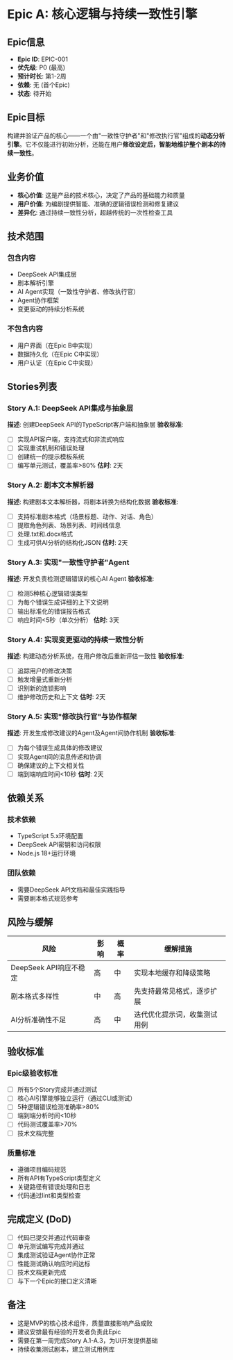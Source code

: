 # Epic A: 核心逻辑与持续一致性引擎

## Epic信息
- **Epic ID**: EPIC-001
- **优先级**: P0 (最高)
- **预计时长**: 第1-2周
- **依赖**: 无 (首个Epic)
- **状态**: 待开始

## Epic目标
构建并验证产品的核心——一个由"一致性守护者"和"修改执行官"组成的**动态分析引擎**。它不仅能进行初始分析，还能在用户**修改设定后，智能地维护整个剧本的持续一致性**。

## 业务价值
- **核心价值**: 这是产品的技术核心，决定了产品的基础能力和质量
- **用户价值**: 为编剧提供智能、准确的逻辑错误检测和修复建议
- **差异化**: 通过持续一致性分析，超越传统的一次性检查工具

## 技术范围
### 包含内容
- DeepSeek API集成层
- 剧本解析引擎
- AI Agent实现（一致性守护者、修改执行官）
- Agent协作框架
- 变更驱动的持续分析系统

### 不包含内容
- 用户界面（在Epic B中实现）
- 数据持久化（在Epic C中实现）
- 用户认证（在Epic C中实现）

## Stories列表

### Story A.1: DeepSeek API集成与抽象层
**描述**: 创建DeepSeek API的TypeScript客户端和抽象层
**验收标准**:
- [ ] 实现API客户端，支持流式和非流式响应
- [ ] 实现重试机制和错误处理
- [ ] 创建统一的提示模板系统
- [ ] 编写单元测试，覆盖率>80%
**估时**: 2天

### Story A.2: 剧本文本解析器
**描述**: 构建剧本文本解析器，将剧本转换为结构化数据
**验收标准**:
- [ ] 支持标准剧本格式（场景标题、动作、对话、角色）
- [ ] 提取角色列表、场景列表、时间线信息
- [ ] 处理.txt和.docx格式
- [ ] 生成可供AI分析的结构化JSON
**估时**: 2天

### Story A.3: 实现"一致性守护者"Agent
**描述**: 开发负责检测逻辑错误的核心AI Agent
**验收标准**:
- [ ] 检测5种核心逻辑错误类型
- [ ] 为每个错误生成详细的上下文说明
- [ ] 输出标准化的错误报告格式
- [ ] 响应时间<5秒（单次分析）
**估时**: 3天

### Story A.4: 实现变更驱动的持续一致性分析
**描述**: 构建动态分析系统，在用户修改后重新评估一致性
**验收标准**:
- [ ] 追踪用户的修改决策
- [ ] 触发增量式重新分析
- [ ] 识别新的连锁影响
- [ ] 维护修改历史和上下文
**估时**: 2天

### Story A.5: 实现"修改执行官"与协作框架
**描述**: 开发生成修改建议的Agent及Agent间协作机制
**验收标准**:
- [ ] 为每个错误生成具体的修改建议
- [ ] 实现Agent间的消息传递和协调
- [ ] 确保建议的上下文相关性
- [ ] 端到端响应时间<10秒
**估时**: 2天

## 依赖关系
### 技术依赖
- TypeScript 5.x环境配置
- DeepSeek API密钥和访问权限
- Node.js 18+运行环境

### 团队依赖
- 需要DeepSeek API文档和最佳实践指导
- 需要剧本格式规范参考

## 风险与缓解
| 风险 | 影响 | 概率 | 缓解措施 |
|-----|------|------|----------|
| DeepSeek API响应不稳定 | 高 | 中 | 实现本地缓存和降级策略 |
| 剧本格式多样性 | 中 | 高 | 先支持最常见格式，逐步扩展 |
| AI分析准确性不足 | 高 | 中 | 迭代优化提示词，收集测试用例 |

## 验收标准
### Epic级验收标准
- [ ] 所有5个Story完成并通过测试
- [ ] 核心AI引擎能够独立运行（通过CLI或测试）
- [ ] 5种逻辑错误检测准确率>80%
- [ ] 端到端分析时间<10秒
- [ ] 代码测试覆盖率>70%
- [ ] 技术文档完整

### 质量标准
- 遵循项目编码规范
- 所有API有TypeScript类型定义
- 关键路径有错误处理和日志
- 代码通过lint和类型检查

## 完成定义 (DoD)
- [ ] 代码已提交并通过代码审查
- [ ] 单元测试编写完成并通过
- [ ] 集成测试验证Agent协作正常
- [ ] 性能测试确认响应时间达标
- [ ] 技术文档更新完成
- [ ] 与下一个Epic的接口定义清晰

## 备注
- 这是MVP的核心技术组件，质量直接影响产品成败
- 建议安排最有经验的开发者负责此Epic
- 需要在第一周完成Story A.1-A.3，为UI开发提供基础
- 持续收集测试剧本，建立测试用例库